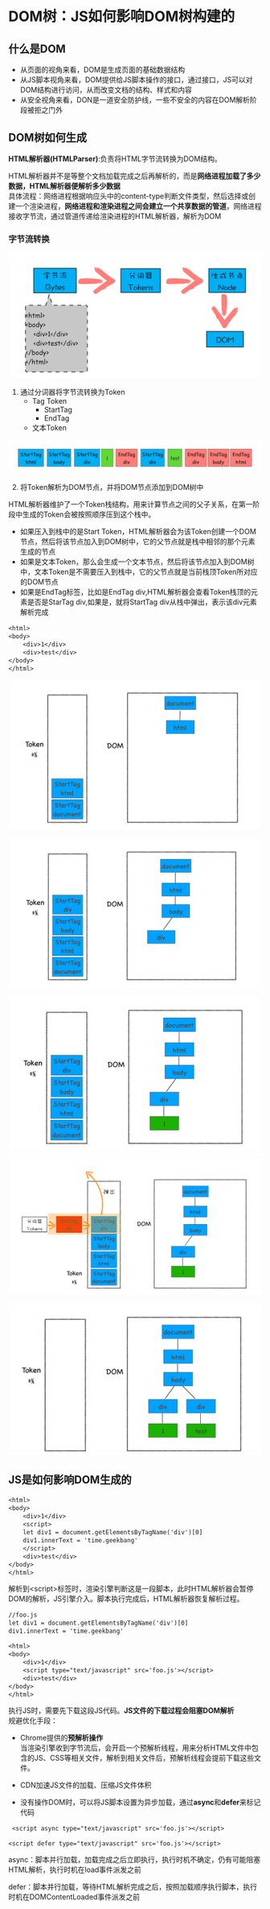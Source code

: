 # DOM树：JS如何影响DOM树构建的
## 什么是DOM
- 从页面的视角来看，DOM是生成页面的基础数据结构
- 从JS脚本视角来看，DOM提供给JS脚本操作的接口，通过接口，JS可以对DOM结构进行访问，从而改变文档的结构、样式和内容
- 从安全视角来看，DON是一道安全防护线，一些不安全的内容在DOM解析阶段被拒之门外

## DOM树如何生成
**HTML解析器(HTMLParser)**:负责将HTML字节流转换为DOM结构。  

HTML解析器并不是等整个文档加载完成之后再解析的，而是**网络进程加载了多少数据，HTML解析器便解析多少数据**  
具体流程：网络进程根据响应头中的content-type判断文件类型，然后选择或创建一个渲染进程，**网络进程和渲染进程之间会建立一个共享数据的管道**，网络进程接收字节流，通过管道传递给渲染进程的HTML解析器，解析为DOM

### 字节流转换
![](img/字节流转换.png)  

1. 通过分词器将字节流转换为Token  
   - Tag Token  
     - StartTag
     - EndTag
   - 文本Token   
   
  ![](img/token.png)  

2. 将Token解析为DOM节点，并将DOM节点添加到DOM树中  
     
HTML解析器维护了一个Token栈结构，用来计算节点之间的父子关系，在第一阶段中生成的Token会被按照顺序压到这个栈中。  

- 如果压入到栈中的是Start Token，HTML解析器会为该Token创建一个DOM节点，然后将该节点加入到DOM树中，它的父节点就是栈中相邻的那个元素生成的节点
- 如果是文本Token，那么会生成一个文本节点，然后将该节点加入到DOM树中，文本Token是不需要压入到栈中，它的父节点就是当前栈顶Token所对应的DOM节点
- 如果是EndTag标签，比如是EndTag div,HTML解析器会查看Token栈顶的元素是否是StarTag div,如果是，就将StartTag div从栈中弹出，表示该div元素解析完成

```
<html>
<body>
    <div>1</div>
    <div>test</div>
</body>
</html>

```
![](img/解析1.png)  

![](img/解析2.png)  

![](img/解析3.png)  

![](img/解析4.png)  

![](img/解析5.png)


## JS是如何影响DOM生成的
```
<html>
<body>
    <div>1</div>
    <script>
    let div1 = document.getElementsByTagName('div')[0]
    div1.innerText = 'time.geekbang'
    </script>
    <div>test</div>
</body>
</html>

```
解析到\<script>标签时，渲染引擎判断这是一段脚本，此时HTML解析器会暂停DOM的解析，JS引擎介入。脚本执行完成后，HTML解析器恢复解析过程。  

```
//foo.js
let div1 = document.getElementsByTagName('div')[0]
div1.innerText = 'time.geekbang'

```
```
<html>
<body>
    <div>1</div>
    <script type="text/javascript" src='foo.js'></script>
    <div>test</div>
</body>
</html>

```
执行JS时，需要先下载这段JS代码。**JS文件的下载过程会阻塞DOM解析**  
规避优化手段：  
- Chrome提供的**预解析操作**  
  当渲染引擎收到字节流后，会开启一个预解析线程，用来分析HTML文件中包含的JS、CSS等相关文件，解析到相关文件后，预解析线程会提前下载这些文件。

- CDN加速JS文件的加载、压缩JS文件体积
- 没有操作DOM时，可以将JS脚本设置为异步加载，通过**async**和**defer**来标记代码

```
 <script async type="text/javascript" src='foo.js'></script>

```
```
<script defer type="text/javascript" src='foo.js'></script>

```
async：脚本并行加载，加载完成之后立即执行，执行时机不确定，仍有可能阻塞HTML解析，执行时机在load事件派发之前

defer：脚本并行加载，等待HTML解析完成之后，按照加载顺序执行脚本，执行时机在DOMContentLoaded事件派发之前